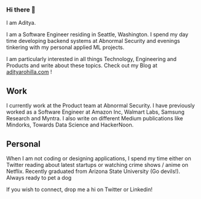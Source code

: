 ### Hi there 👋

I am Aditya.


I am a Software Engineer residing in Seattle, Washington. I spend my day time developing backend systems at Abnormal Security and evenings tinkering with my personal applied ML projects.

I am particularly interested in all things Technology, Engineering and Products and write about these topics. Check out my Blog at  [adityarohilla.com](http://adityarohilla.com) ! 

## Work 

I currently work at the Product team at Abnormal Security. I have previously worked as a Software Engineer at Amazon Inc, Walmart Labs, Samsung Research and Myntra. I also write on different Medium publications like Mindorks, Towards Data Science and HackerNoon.

## Personal

When I am not coding or designing applications, I spend my time either on Twitter reading about latest startups or watching crime shows / anime on Netflix. Recently graduated from Arizona State University (Go devils!). Always ready to pet a dog

If you wish to connect, drop me a hi on Twitter or Linkedin!
